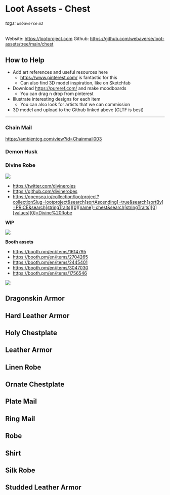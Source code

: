 # Loot Assets - Chest

###### tags: `webaverse` `m3`


Website: https://lootproject.com
Github: https://github.com/webaverse/loot-assets/tree/main/chest


## How to Help

- Add art references and useful resources here
    - https://www.pinterest.com/ is fantastic for this
    - Can also find 3D model inspiration, like on Sketchfab
- Download https://pureref.com/ and make moodboards
    - You can drag n drop from pinterest
- Illustrate interesting designs for each item
    - You can also look for artists that we can commission
- 3D model and upload to the Github linked above (GLTF is best)



---

### Chain Mail

https://ambientcg.com/view?id=Chainmail003

### Demon Husk


### Divine Robe

![](https://i.imgur.com/gDX4uBo.jpg)


- https://twitter.com/divineroles
- https://github.com/divinerobes
- https://opensea.io/collection/lootproject?collectionSlug=lootproject&search[sortAscending]=true&search[sortBy]=PRICE&search[stringTraits][0][name]=chest&search[stringTraits][0][values][0]=Divine%20Robe

**WIP**

![](https://i.imgur.com/jeN0X1f.png)

**Booth assets**

- https://booth.pm/en/items/1614795
- https://booth.pm/en/items/2704265
- https://booth.pm/en/items/2445401
- https://booth.pm/en/items/3047030
- https://booth.pm/en/items/1756546

![](https://i.imgur.com/RdXHuzk.jpg)

## Dragonskin Armor




## Hard Leather Armor



## Holy Chestplate


## Leather Armor

## Linen Robe


## Ornate Chestplate



## Plate Mail


## Ring Mail



## Robe


## Shirt


## Silk Robe


## Studded Leather Armor
